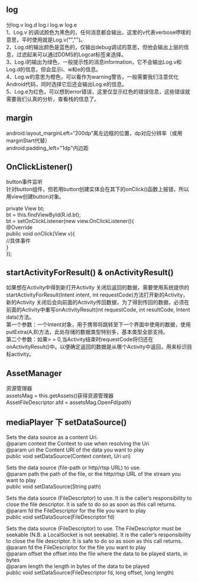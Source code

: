 ## log
分log.v log.d log.i log.w log.e  
1、Log.v 的调试颜色为黑色的，任何消息都会输出，这里的v代表verbose啰嗦的意思，平时使用就是Log.v("","")。  
2、Log.d的输出颜色是蓝色的，仅输出debug调试的意思，但他会输出上层的信息，过滤起来可以通过DDMS的Logcat标签来选择。  
3、Log.i的输出为绿色，一般提示性的消息information，它不会输出Log.v和Log.d的信息，但会显示i、w和e的信息。  
4、Log.w的意思为橙色，可以看作为warning警告，一般需要我们注意优化Android代码，同时选择它后还会输出Log.e的信息。  
5、Log.e为红色，可以想到error错误，这里仅显示红色的错误信息，这些错误就需要我们认真的分析，查看栈的信息了。  
## margin
android:layout_marginLeft=“200dp”离左边框的位置，dp对应分辨率（或用marginStart代替）  
android:padding_left="1dp"内边距
## OnClickListener()
button事件监听  
针对button组件，但若用button创建实体会在其下的onClick()函数上报错，所以用view创建button对象。  

private View bt;  
bt = this.findViewById(R.id.bt);  
bt = setOnClickListener(new view.OnClickListener(){  
  @Override  
  public void onClick(View v){  
  //具体事件  
  }  
});  
## startActivityForResult() & onActivityResult()
如果想在Activity中得到新打开Activity 关闭后返回的数据，需要使用系统提供的startActivityForResult(Intent intent, int requestCode)方法打开新的Activity，新的Activity 关闭后会向前面的Activity传回数据，为了得到传回的数据，必须在前面的Activity中重写onActivityResult(int requestCode, int resultCode, Intent data)方法。  
第一个参数：一个Intent对象，用于携带将跳转至下一个界面中使用的数据，使用putExtra(A,B)方法，此处存储的数据类型特别多，基本类型全部支持。  
第二个参数：如果> = 0,当Activity结束时requestCode将归还在onActivityResult()中。以便确定返回的数据是从哪个Activity中返回，用来标识目标activity。
## AssetManager
资源管理器  
assetsMag = this.getAssets()获得资源管理器  
AssetFileDescriptor afd = assetsMag.OpenFd(path)
## mediaPlayer 下 setDataSource()
Sets the data source as a content Uri.   
@param context the Context to use when resolving the Uri   
@param uri the Content URI of the data you want to play   
public void setDataSource(Context context, Uri uri)  

Sets the data source (file-path or http/rtsp URL) to use.   
@param path the path of the file, or the http/rtsp URL of the stream you want to play   
public void setDataSource(String path)  

Sets the data source (FileDescriptor) to use. It is the caller’s responsibility
to close the file descriptor. It is safe to do so as soon as this call returns.  
@param fd the FileDescriptor for the file you want to play  
public void setDataSource(FileDescriptor fd)

Sets the data source (FileDescriptor) to use. The FileDescriptor must be 
seekable (N.B. a LocalSocket is not seekable). It is the caller’s responsibility 
to close the file descriptor. It is safe to do so as soon as this call returns.  
@param fd the FileDescriptor for the file you want to play  
@param offset the offset into the file where the data to be played starts, in bytes  
@param length the length in bytes of the data to be played  
public void setDataSource(FileDescriptor fd, long offset, long length) 

